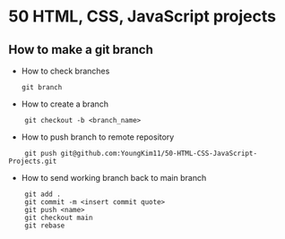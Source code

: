 # 50 HTML, CSS, JavaScript projects

## How to make a git branch
* How to check branches
    ```
    git branch
    ```
* How to create a branch

```
    git checkout -b <branch_name>
```
* How to push branch to remote repository

```
    git push git@github.com:YoungKim11/50-HTML-CSS-JavaScript-Projects.git
```

* How to send working branch back to main branch

```
    git add .
    git commit -m <insert commit quote>
    git push <name>
    git checkout main
    git rebase
```

